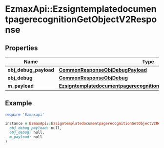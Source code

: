 # EzmaxApi::EzsigntemplatedocumentpagerecognitionGetObjectV2Response

## Properties

| Name | Type | Description | Notes |
| ---- | ---- | ----------- | ----- |
| **obj_debug_payload** | [**CommonResponseObjDebugPayload**](CommonResponseObjDebugPayload.md) |  |  |
| **obj_debug** | [**CommonResponseObjDebug**](CommonResponseObjDebug.md) |  | [optional] |
| **m_payload** | [**EzsigntemplatedocumentpagerecognitionGetObjectV2ResponseMPayload**](EzsigntemplatedocumentpagerecognitionGetObjectV2ResponseMPayload.md) |  |  |

## Example

```ruby
require 'Ezmaxapi'

instance = EzmaxApi::EzsigntemplatedocumentpagerecognitionGetObjectV2Response.new(
  obj_debug_payload: null,
  obj_debug: null,
  m_payload: null
)
```

